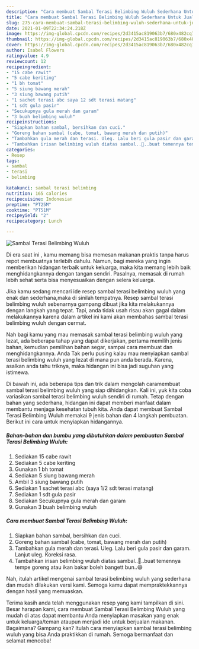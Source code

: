 ```yaml
---
description: "Cara membuat Sambal Terasi Belimbing Wuluh Sederhana Untuk Jualan"
title: "Cara membuat Sambal Terasi Belimbing Wuluh Sederhana Untuk Jualan"
slug: 275-cara-membuat-sambal-terasi-belimbing-wuluh-sederhana-untuk-jualan
date: 2021-01-09T22:34:24.218Z
image: https://img-global.cpcdn.com/recipes/2d3415ac819063b7/680x482cq70/sambal-terasi-belimbing-wuluh-foto-resep-utama.jpg
thumbnail: https://img-global.cpcdn.com/recipes/2d3415ac819063b7/680x482cq70/sambal-terasi-belimbing-wuluh-foto-resep-utama.jpg
cover: https://img-global.cpcdn.com/recipes/2d3415ac819063b7/680x482cq70/sambal-terasi-belimbing-wuluh-foto-resep-utama.jpg
author: Isabel Flowers
ratingvalue: 4.9
reviewcount: 12
recipeingredient:
- "15 cabe rawit"
- "5 cabe keriting"
- "1 bh tomat"
- "5 siung bawang merah"
- "3 siung bawang putih"
- "1 sachet terasi abc saya 12 sdt terasi matang"
- "1 sdt gula pasir"
- "Secukupnya gula merah dan garam"
- "3 buah belimbing wuluh"
recipeinstructions:
- "Siapkan bahan sambal, bersihkan dan cuci."
- "Goreng bahan sambal (cabe, tomat, bawang merah dan putih)"
- "Tambahkan gula merah dan terasi. Uleg. Lalu beri gula pasir dan garam. Lanjut uleg. Koreksi rasa."
- "Tambahkan irisan belimbing wuluh diatas sambal..🤤..buat temennya tempe goreng atau ikan bakar boleh bangett bun..😄"
categories:
- Resep
tags:
- sambal
- terasi
- belimbing

katakunci: sambal terasi belimbing 
nutrition: 165 calories
recipecuisine: Indonesian
preptime: "PT25M"
cooktime: "PT51M"
recipeyield: "2"
recipecategory: Lunch

---
```



![Sambal Terasi Belimbing Wuluh](https://img-global.cpcdn.com/recipes/2d3415ac819063b7/680x482cq70/sambal-terasi-belimbing-wuluh-foto-resep-utama.jpg)

Di era  saat ini , kamu memang bisa memesan makanan praktis tanpa harus repot membuatnya terlebih dahulu. Namun, bagi mereka yang ingin memberikan hidangan terbaik untuk keluarga, maka kita memang lebih baik menghidangkannya dengan tangan sendiri. Pasalnya, memasak di rumah lebih sehat serta bisa menyesuaikan dengan selera keluarga.

Jika kamu sedang mencari ide resep sambal terasi belimbing wuluh yang enak dan sederhana,maka di sinilah tempatnya. Resep sambal terasi belimbing wuluh  sebenarnya gampang dibuat jika kita melakukannya dengan langkah yang tepat. Tapi, anda tidak usah risau akan gagal dalam melakukannya 
karena dalam artikel ini kami akan membahas sambal terasi belimbing wuluh dengan cermat.  



Nah bagi kamu yang mau memasak sambal terasi belimbing wuluh yang lezat, ada beberapa tahap yang dapat dikerjakan, pertama memilih jenis bahan, kemudian pemilihan bahan segar, sampai cara membuat dan menghidangkannya. Anda Tak perlu pusing kalau mau menyiapkan sambal terasi belimbing wuluh yang lezat di mana pun anda berada. Karena, asalkan anda  tahu triknya, maka hidangan ini bisa jadi suguhan yang istimewa.

Di bawah ini, ada beberapa tips dan trik dalam mengolah caramembuat sambal terasi belimbing wuluh yang siap dihidangkan. Kali ini, yuk kita coba variasikan sambal terasi belimbing wuluh sendiri di rumah. Tetap dengan bahan yang sederhana, hidangan ini dapat memberi manfaat dalam membantu menjaga kesehatan tubuh kita. Anda dapat membuat Sambal Terasi Belimbing Wuluh memakai 9 jenis bahan dan 4 langkah pembuatan. Berikut ini cara untuk menyiapkan hidangannya.

<!--inarticleads1-->

##### Bahan-bahan dan bumbu yang dibutuhkan dalam pembuatan Sambal Terasi Belimbing Wuluh:

1. Sediakan 15 cabe rawit
1. Sediakan 5 cabe keriting
1. Gunakan 1 bh tomat
1. Sediakan 5 siung bawang merah
1. Ambil 3 siung bawang putih
1. Sediakan 1 sachet terasi abc (saya 1/2 sdt terasi matang)
1. Sediakan 1 sdt gula pasir
1. Sediakan Secukupnya gula merah dan garam
1. Gunakan 3 buah belimbing wuluh




<!--inarticleads2-->

##### Cara membuat Sambal Terasi Belimbing Wuluh:

1. Siapkan bahan sambal, bersihkan dan cuci.
1. Goreng bahan sambal (cabe, tomat, bawang merah dan putih)
1. Tambahkan gula merah dan terasi. Uleg. Lalu beri gula pasir dan garam. Lanjut uleg. Koreksi rasa.
1. Tambahkan irisan belimbing wuluh diatas sambal..🤤..buat temennya tempe goreng atau ikan bakar boleh bangett bun..😄




Nah, itulah artikel mengenai  sambal terasi belimbing wuluh  yang sederhana dan mudah dilakukan versi kami. Semoga kamu dapat mempraktekkannya dengan hasil yang memuaskan. 

Terima kasih anda telah menggunakan resep yang kami tampilkan di sini. Besar harapan kami, cara membuat  Sambal Terasi Belimbing Wuluh yang mudah di atas dapat membantu Anda menyiapkan masakan yang enak untuk keluarga/teman ataupun menjadi ide untuk berjualan makanan. Bagaimana? Gampang kan? Itulah cara menyiapkan sambal terasi belimbing wuluh yang bisa Anda praktikkan di rumah. Semoga bermanfaat dan selamat mencoba!

